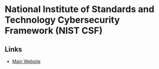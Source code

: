 # National Institute of Standards and Technology Cybersecurity Framework (NIST CSF)

<!--
https://app.pluralsight.com/library/courses/security-framework-nist-csf/table-of-contents
-->

## Links

- [Main Website](https://nist.gov/cyberframework)
